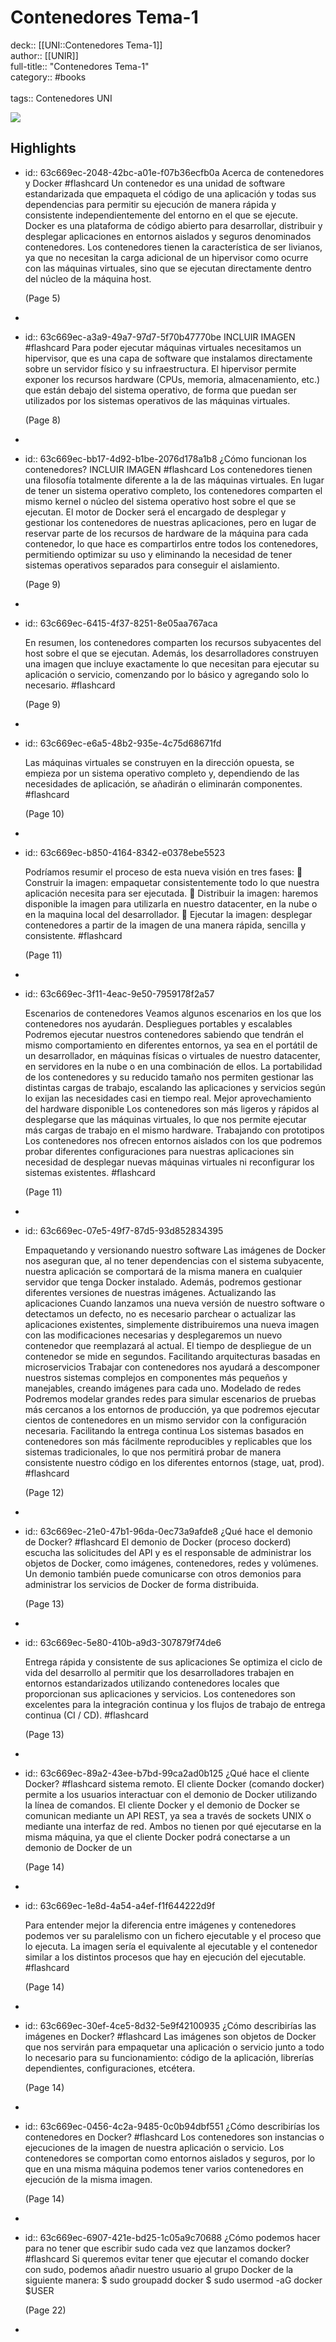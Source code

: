 # Contenedores Tema-1

deck:: [[UNI::Contenedores Tema-1]]\
author:: [[UNIR]]\
full-title:: "Contenedores Tema-1"\
category:: #books\
\
tags:: Contenedores UNI  

![](https://readwise-assets.s3.amazonaws.com/media/uploaded_book_covers/profile_22942/97cc1d28-1745-4233-9c46-fa97ce5566b9.jpg)
## Highlights
- id:: 63c669ec-2048-42bc-a01e-f07b36ecfb0a
   Acerca de contenedores y Docker #flashcard 
    Un contenedor es una unidad de software estandarizada que empaqueta el código de una aplicación y todas sus dependencias para permitir su ejecución de manera rápida y consistente independientemente del entorno en el que se ejecute. Docker es una plataforma de código abierto para desarrollar, distribuir y desplegar aplicaciones en entornos aislados y seguros denominados contenedores. Los contenedores tienen la característica de ser livianos, ya que no necesitan la carga adicional de un hipervisor como ocurre con las máquinas virtuales, sino que se ejecutan directamente dentro del núcleo de la máquina host.
  
     (Page 5)
-
- id:: 63c669ec-a3a9-49a7-97d7-5f70b47770be
   INCLUIR IMAGEN #flashcard 
    Para poder ejecutar máquinas virtuales necesitamos un hipervisor, que es una capa de software que instalamos directamente sobre un servidor físico y su infraestructura. El hipervisor permite exponer los recursos hardware (CPUs, memoria, almacenamiento, etc.) que están debajo del sistema operativo, de forma que puedan ser utilizados por los sistemas operativos de las máquinas virtuales.
  
     (Page 8)
-
- id:: 63c669ec-bb17-4d92-b1be-2076d178a1b8
   ¿Cómo funcionan los contenedores?
   INCLUIR IMAGEN #flashcard 
    Los contenedores tienen una filosofía totalmente diferente a la de las máquinas virtuales. En lugar de tener un sistema operativo completo, los contenedores comparten el mismo kernel o núcleo del sistema operativo host sobre el que se ejecutan. El motor de Docker será el encargado de desplegar y gestionar los contenedores de nuestras aplicaciones, pero en lugar de reservar parte de los recursos de hardware de la máquina para cada contenedor, lo que hace es compartirlos entre todos los contenedores, permitiendo optimizar su uso y eliminando la necesidad de tener sistemas operativos separados para conseguir el aislamiento.
  
     (Page 9)
-
- id:: 63c669ec-6415-4f37-8251-8e05aa767aca
  
  En resumen, los contenedores comparten los recursos subyacentes del host sobre el que se ejecutan. Además, los desarrolladores construyen una imagen que incluye exactamente lo que necesitan para ejecutar su aplicación o servicio, comenzando por lo básico y agregando solo lo necesario. #flashcard 
  
  
     (Page 9)
-
- id:: 63c669ec-e6a5-48b2-935e-4c75d68671fd
  
  Las máquinas virtuales se construyen en la dirección opuesta, se empieza por un sistema operativo completo y, dependiendo de las necesidades de aplicación, se añadirán o eliminarán componentes. #flashcard 
  
  
     (Page 10)
-
- id:: 63c669ec-b850-4164-8342-e0378ebe5523
  
  Podríamos resumir el proceso de esta nueva visión en tres fases:  Construir la imagen: empaquetar consistentemente todo lo que nuestra aplicación necesita para ser ejecutada.  Distribuir la imagen: haremos disponible la imagen para utilizarla en nuestro datacenter, en la nube o en la maquina local del desarrollador.  Ejecutar la imagen: desplegar contenedores a partir de la imagen de una manera rápida, sencilla y consistente. #flashcard 
  
  
     (Page 11)
-
- id:: 63c669ec-3f11-4eac-9e50-7959178f2a57
  
  Escenarios de contenedores Veamos algunos escenarios en los que los contenedores nos ayudarán. Despliegues portables y escalables Podremos ejecutar nuestros contenedores sabiendo que tendrán el mismo comportamiento en diferentes entornos, ya sea en el portátil de un desarrollador, en máquinas físicas o virtuales de nuestro datacenter, en servidores en la nube o en una combinación de ellos. La portabilidad de los contenedores y su reducido tamaño nos permiten gestionar las distintas cargas de trabajo, escalando las aplicaciones y servicios según lo exijan las necesidades casi en tiempo real. Mejor aprovechamiento del hardware disponible Los contenedores son más ligeros y rápidos al desplegarse que las máquinas virtuales, lo que nos permite ejecutar más cargas de trabajo en el mismo hardware. Trabajando con prototipos Los contenedores nos ofrecen entornos aislados con los que podremos probar diferentes configuraciones para nuestras aplicaciones sin necesidad de desplegar nuevas máquinas virtuales ni reconfigurar los sistemas existentes. #flashcard 
  
  
     (Page 11)
-
- id:: 63c669ec-07e5-49f7-87d5-93d852834395
  
  Empaquetando y versionando nuestro software Las imágenes de Docker nos aseguran que, al no tener dependencias con el sistema subyacente, nuestra aplicación se comportará de la misma manera en cualquier servidor que tenga Docker instalado. Además, podremos gestionar diferentes versiones de nuestras imágenes. Actualizando las aplicaciones Cuando lanzamos una nueva versión de nuestro software o detectamos un defecto, no es necesario parchear o actualizar las aplicaciones existentes, simplemente distribuiremos una nueva imagen con las modificaciones necesarias y desplegaremos un nuevo contenedor que reemplazará al actual. El tiempo de despliegue de un contenedor se mide en segundos. Facilitando arquitecturas basadas en microservicios Trabajar con contenedores nos ayudará a descomponer nuestros sistemas complejos en componentes más pequeños y manejables, creando imágenes para cada uno. Modelado de redes Podremos modelar grandes redes para simular escenarios de pruebas más cercanos a los entornos de producción, ya que podremos ejecutar cientos de contenedores en un mismo servidor con la configuración necesaria. Facilitando la entrega continua Los sistemas basados en contenedores son más fácilmente reproducibles y replicables que los sistemas tradicionales, lo que nos permitirá probar de manera consistente nuestro código en los diferentes entornos (stage, uat, prod). #flashcard 
  
  
     (Page 12)
-
- id:: 63c669ec-21e0-47b1-96da-0ec73a9afde8
   ¿Qué hace el demonio de Docker? #flashcard 
    El demonio de Docker (proceso dockerd) escucha las solicitudes del API y es el responsable de administrar los objetos de Docker, como imágenes, contenedores, redes y volúmenes. Un demonio también puede comunicarse con otros demonios para administrar los servicios de Docker de forma distribuida.
  
     (Page 13)
-
- id:: 63c669ec-5e80-410b-a9d3-307879f74de6
  
  Entrega rápida y consistente de sus aplicaciones Se optimiza el ciclo de vida del desarrollo al permitir que los desarrolladores trabajen en entornos estandarizados utilizando contenedores locales que proporcionan sus aplicaciones y servicios. Los contenedores son excelentes para la integración continua y los flujos de trabajo de entrega continua (CI / CD). #flashcard 
  
  
     (Page 13)
-
- id:: 63c669ec-89a2-43ee-b7bd-99ca2ad0b125
   ¿Qué hace el cliente Docker? #flashcard 
    sistema remoto. El cliente Docker (comando docker) permite a los usuarios interactuar con el demonio de Docker utilizando la línea de comandos. El cliente Docker y el demonio de Docker se comunican mediante un API REST, ya sea a través de sockets UNIX o mediante una interfaz de red. Ambos no tienen por qué ejecutarse en la misma máquina, ya que el cliente Docker podrá conectarse a un demonio de Docker de un
  
     (Page 14)
-
- id:: 63c669ec-1e8d-4a54-a4ef-f1f644222d9f
  
  Para entender mejor la diferencia entre imágenes y contenedores podemos ver su paralelismo con un fichero ejecutable y el proceso que lo ejecuta. La imagen sería el equivalente al ejecutable y el contenedor similar a los distintos procesos que hay en ejecución del ejecutable. #flashcard 
  
  
     (Page 14)
-
- id:: 63c669ec-30ef-4ce5-8d32-5e9f42100935
   ¿Cómo describirías las imágenes en Docker? #flashcard 
    Las imágenes son objetos de Docker que nos servirán para empaquetar una aplicación o servicio junto a todo lo necesario para su funcionamiento: código de la aplicación, librerías dependientes, configuraciones, etcétera.
  
     (Page 14)
-
- id:: 63c669ec-0456-4c2a-9485-0c0b94dbf551
   ¿Cómo describirías los contenedores en Docker? #flashcard 
    Los contenedores son instancias o ejecuciones de la imagen de nuestra aplicación o servicio. Los contenedores se comportan como entornos aislados y seguros, por lo que en una misma máquina podemos tener varios contenedores en ejecución de la misma imagen.
  
     (Page 14)
-
- id:: 63c669ec-6907-421e-bd25-1c05a9c70688
   ¿Cómo podemos hacer para no tener que escribir sudo cada vez que lanzamos docker? #flashcard 
    Si queremos evitar tener que ejecutar el comando docker con sudo, podemos añadir nuestro usuario al grupo Docker de la siguiente manera: $ sudo groupadd docker $ sudo usermod -aG docker $USER
  
     (Page 22)
-